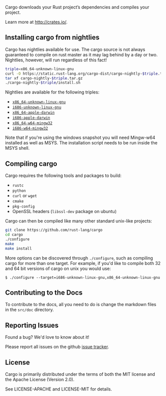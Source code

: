 Cargo downloads your Rust project’s dependencies and compiles your project.

Learn more at http://crates.io/.

## Installing cargo from nightlies

Cargo has nightlies available for use. The cargo source is not always guaranteed
to compile on rust master as it may lag behind by a day or two. Nightlies,
however, will run regardless of this fact!

```sh
triple=x86_64-unknown-linux-gnu
curl -O https://static.rust-lang.org/cargo-dist/cargo-nightly-$triple.tar.gz
tar xf cargo-nightly-$triple.tar.gz
./cargo-nightly-$triple/install.sh
```

Nightlies are available for the following triples:

* [`x86_64-unknown-linux-gnu`](https://static.rust-lang.org/cargo-dist/cargo-nightly-x86_64-unknown-linux-gnu.tar.gz)
* [`i686-unknown-linux-gnu`](https://static.rust-lang.org/cargo-dist/cargo-nightly-i686-unknown-linux-gnu.tar.gz)
* [`x86_64-apple-darwin`](https://static.rust-lang.org/cargo-dist/cargo-nightly-x86_64-apple-darwin.tar.gz)
* [`i686-apple-darwin`](https://static.rust-lang.org/cargo-dist/cargo-nightly-i686-apple-darwin.tar.gz)
* [`x86_64-w64-mingw32`](https://static.rust-lang.org/cargo-dist/cargo-nightly-x86_64-w64-mingw32.tar.gz)
* [`i686-w64-mingw32`](https://static.rust-lang.org/cargo-dist/cargo-nightly-i686-w64-mingw32.tar.gz)

Note that if you're using the windows snapshot you will need Mingw-w64 installed
as well as MSYS. The installation script needs to be run inside the MSYS shell.

## Compiling cargo

Cargo requires the following tools and packages to build:

* `rustc`
* `python`
* `curl` or `wget`
* `cmake`
* `pkg-config`
* OpenSSL headers (`libssl-dev` package on ubuntu)

Cargo can then be compiled like many other standard unix-like projects:

```sh
git clone https://github.com/rust-lang/cargo
cd cargo
./configure
make
make install
```

More options can be discovered through `./configure`, such as compiling cargo
for more than one target. For example, if you'd like to compile both 32 and 64
bit versions of cargo on unix you would use:

```
$ ./configure --target=i686-unknown-linux-gnu,x86_64-unknown-linux-gnu
```

## Contributing to the Docs

To contribute to the docs, all you need to do is change the markdown files in
the `src/doc` directory.

## Reporting Issues

Found a bug? We'd love to know about it!

Please report all issues on the github [issue tracker][issues].

[issues]: https://github.com/rust-lang/cargo/issues

## License

Cargo is primarily distributed under the terms of both the MIT license
and the Apache License (Version 2.0).

See LICENSE-APACHE and LICENSE-MIT for details.
